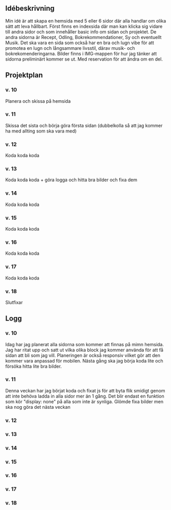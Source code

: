 ## Idébeskrivning ##
Min idé är att skapa en hemsida med 5 eller 6 sidor där alla handlar om olika sätt att leva hållbart. Först finns en indexsida där man kan klicka sig vidare till andra sidor och som innehåller basic info om sidan och projektet. De andra sidorna är Recept, Odling, Bokrekommendationer, Sy och eventuellt Musik. Det ska vara en sida som också har en bra och lugn vibe för att promotea en lugn och långsammare livsstil, därav musik- och bokrekomenderingarna. Bilder finns i IMG-mappen för hur jag tänker att sidorna preliminärt kommer se ut. Med reservation för att ändra om en del. 


## Projektplan ##

### v. 10 ###
Planera och skissa på hemsida

### v. 11 ###
Skissa det sista och börja göra första sidan (dubbelkolla så att jag kommer ha med allting som ska vara med)

### v. 12 ###
Koda koda koda

### v. 13 ###
Koda koda koda + göra logga och hitta bra bilder och fixa dem

### v. 14 ###
Koda koda koda

### v. 15 ###
Koda koda koda

### v. 16 ###
Koda koda koda

### v. 17 ###
Koda koda koda

### v. 18 ###
Slutfixar




## Logg ##

### v. 10 ###
Idag har jag planerat alla sidorna som kommer att finnas på mimn hemsida. Jag har ritat upp och satt ut vilka olika block jag kommer använda för att få sidan att bli som jag vill. Planeringen är också responsiv vilket gör att den kommer vara anpassad för mobilen. Nästa gång ska jag börja koda lite och försöka hitta lite bra bilder. 

### v. 11 ###
Denna veckan har jag börjat koda och fixat js för att byta flik smidigt genom att inte behöva ladda in alla sidor mer än 1 gång. Det blir endast en funktion som kör "display: none" på alla som inte är synliga. Glömde fixa bilder men ska nog göra det nästa veckan

### v. 12 ###


### v. 13 ###


### v. 14 ###


### v. 15 ###


### v. 16 ###


### v. 17 ###


### v. 18 ###

